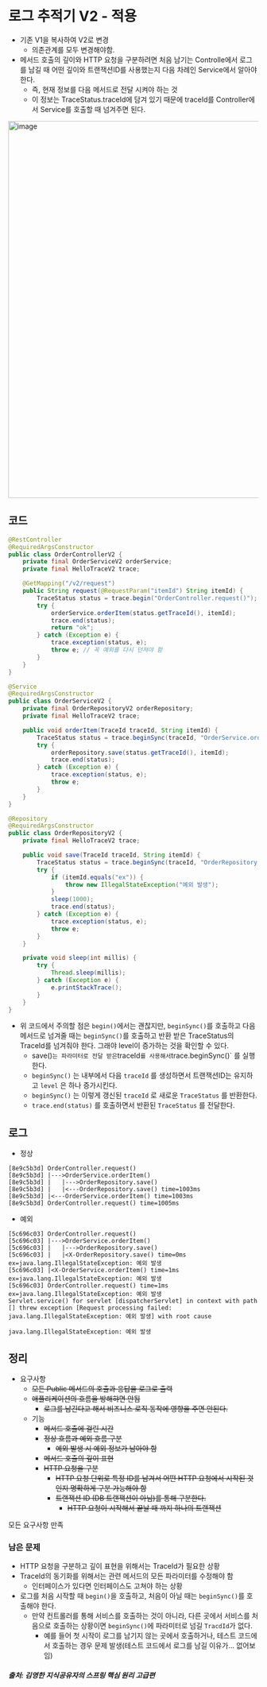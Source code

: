 # 로그 추적기 V2 - 적용
- 기존 V1을 복사하여 V2로 변경
    - 의존관계를 모두 변경해야함.
- 메서드 호출의 깊이와 HTTP 요청을 구분하려면 처음 남기는 Controlle에서 로그를 남길 때 어떤 깊이와 트랜잭션ID를 사용했는지 다음 차례인 Service에서 알아야 한다.
    - 즉, 현재 정보를 다음 메서드로 전달 시켜야 하는 것
    - 이 정보는 TraceStatus.traceId에 담겨 있기 때문에 traceId를 Controller에서 Service를 호출할 때 넘겨주면 된다.

<img width="759" alt="image" src="https://github.com/rhqudco/TIL/assets/55828130/f4be58c4-09da-446d-bdf9-02cd2e9ac965">

## 코드
~~~java
@RestController
@RequiredArgsConstructor
public class OrderControllerV2 {
    private final OrderServiceV2 orderService;
    private final HelloTraceV2 trace;

    @GetMapping("/v2/request")
    public String request(@RequestParam("itemId") String itemId) {
        TraceStatus status = trace.begin("OrderController.request()");
        try {
            orderService.orderItem(status.getTraceId(), itemId);
            trace.end(status);
            return "ok";
        } catch (Exception e) {
            trace.exception(status, e);
            throw e; // 꼭 예외를 다시 던져야 함
        }
    }
}
~~~

~~~java
@Service
@RequiredArgsConstructor
public class OrderServiceV2 {
    private final OrderRepositoryV2 orderRepository;
    private final HelloTraceV2 trace;

    public void orderItem(TraceId traceId, String itemId) {
        TraceStatus status = trace.beginSync(traceId, "OrderService.orderItem()");
        try {
            orderRepository.save(status.getTraceId(), itemId);
            trace.end(status);
        } catch (Exception e) {
            trace.exception(status, e);
            throw e;
        }
    }
}
~~~

~~~java
@Repository
@RequiredArgsConstructor
public class OrderRepositoryV2 {
    private final HelloTraceV2 trace;

    public void save(TraceId traceId, String itemId) {
        TraceStatus status = trace.beginSync(traceId, "OrderRepository.save()");
        try {
            if (itemId.equals("ex")) {
                throw new IllegalStateException("예외 발생");
            }
            sleep(1000);
            trace.end(status);
        } catch (Exception e) {
            trace.exception(status, e);
            throw e;
        }
    }

    private void sleep(int millis) {
        try {
            Thread.sleep(millis);
        } catch (Exception e) {
            e.printStackTrace();
        }
    }
}
~~~

- 위 코드에서 주의할 점은 `begin()`에서는 괜찮지만, `beginSync()`를 호출하고 다음 메서드로 넘겨줄 때는 `beginSync()`를 호출하고 반환 받은 TraceStatus의 TraceId를 넘겨줘야 한다. 그래야 level이 증가하는 것을 확인할 수 있다.
    - save()` 는 파라미터로 전달 받은 `traceId` 를 사용해서 `trace.beginSync()` 를 실행한다. 
    - `beginSync()` 는 내부에서 다음 `traceId` 를 생성하면서 트랜잭션ID는 유지하고 `level` 은 하나 증가시킨다. 
    - `beginSync()` 는 이렇게 갱신된 `traceId` 로 새로운 `TraceStatus` 를 반환한다.
    - `trace.end(status)` 를 호출하면서 반환된 `TraceStatus` 를 전달한다.

## 로그
- 정상
~~~
[8e9c5b3d] OrderController.request()
[8e9c5b3d] |--->OrderService.orderItem()
[8e9c5b3d] |   |--->OrderRepository.save()
[8e9c5b3d] |   |<---OrderRepository.save() time=1003ms
[8e9c5b3d] |<---OrderService.orderItem() time=1003ms
[8e9c5b3d] OrderController.request() time=1005ms
~~~

- 예외
~~~
[5c696c03] OrderController.request()
[5c696c03] |--->OrderService.orderItem()
[5c696c03] |   |--->OrderRepository.save()
[5c696c03] |   |<X-OrderRepository.save() time=0ms ex=java.lang.IllegalStateException: 예외 발생
[5c696c03] |<X-OrderService.orderItem() time=1ms ex=java.lang.IllegalStateException: 예외 발생
[5c696c03] OrderController.request() time=1ms ex=java.lang.IllegalStateException: 예외 발생
Servlet.service() for servlet [dispatcherServlet] in context with path [] threw exception [Request processing failed: java.lang.IllegalStateException: 예외 발생] with root cause

java.lang.IllegalStateException: 예외 발생
~~~

## 정리

- 요구사항
    - ~~모든 Public 메서드의 호출과 응답을 로그로 출력~~
    - ~~애플리케이션의 흐름을 방해햐면 안됨~~
        - ~~로그를 남긴다고 해서 비즈니스 로직 동작에 영향을 주면 안된다.~~
    - 기능
        - ~~메서드 호출에 걸린 시간~~
        - ~~정상 흐름과 예외 흐름 구분~~
            - ~~예외 발생 시 예외 정보가 남아야 함~~
        - ~~메서드 호출의 깊이 표현~~
        - ~~HTTP 요청을 구분~~
            - ~~HTTP 요청 단위로 특정 ID를 남겨서 어떤 HTTP 요청에서 시작된 것인지 명확하게 구분 가능해야 함~~
            - ~~트랜잭션 ID (DB 트랜잭션이 아님)를 통해 구분한다.~~
                - ~~HTTP 요청이 시작해서 끝날 때 까지 하나의 트랜잭션~~

모든 요구사항 만족

### 남은 문제
- HTTP 요청을 구분하고 깊이 표현을 위해서는 TraceId가 필요한 상황
- TraceId의 동기화를 위해서는 관련 메서드의 모든 파라미터를 수정해야 함
    - 인터페이스가 있다면 인터페이스도 고쳐야 하는 상황
- 로그를 처음 시작할 때 `begin()`을 호출하고, 처음이 아닐 때는 `beginSync()`를 호출해야 한다.
    - 만약 컨트롤러를 통해 서비스를 호출하는 것이 아니라, 다른 곳에서 서비스를 처음으로 호출하는 상황이면 `beginSync()`에 파라미터로 넘길 `TracdId`가 없다.
        - 예를 들어 첫 시작이 로그를 남기지 않는 곳에서 호출하거나, 테스트 코드에서 호출하는 경우 문제 발생(테스트 코드에서 로그를 남길 이유가... 없어보임)


##### 출처: 김영한 지식공유자의 스프링 핵심 원리 고급편